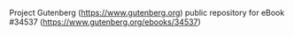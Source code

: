 Project Gutenberg (https://www.gutenberg.org) public repository for eBook #34537 (https://www.gutenberg.org/ebooks/34537)
